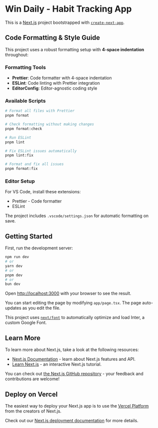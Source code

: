 # Win Daily - Habit Tracking App

This is a [Next.js](https://nextjs.org/) project bootstrapped with [`create-next-app`](https://github.com/vercel/next.js/tree/canary/packages/create-next-app).

## Code Formatting & Style Guide

This project uses a robust formatting setup with **4-space indentation** throughout:

### Formatting Tools
- **Prettier**: Code formatter with 4-space indentation
- **ESLint**: Code linting with Prettier integration
- **EditorConfig**: Editor-agnostic coding style

### Available Scripts
```bash
# Format all files with Prettier
pnpm format

# Check formatting without making changes
pnpm format:check

# Run ESLint
pnpm lint

# Fix ESLint issues automatically
pnpm lint:fix

# Format and fix all issues
pnpm format:fix
```

### Editor Setup
For VS Code, install these extensions:
- Prettier - Code formatter
- ESLint

The project includes `.vscode/settings.json` for automatic formatting on save.

## Getting Started

First, run the development server:

```bash
npm run dev
# or
yarn dev
# or
pnpm dev
# or
bun dev
```

Open [http://localhost:3000](http://localhost:3000) with your browser to see the result.

You can start editing the page by modifying `app/page.tsx`. The page auto-updates as you edit the file.

This project uses [`next/font`](https://nextjs.org/docs/basic-features/font-optimization) to automatically optimize and load Inter, a custom Google Font.

## Learn More

To learn more about Next.js, take a look at the following resources:

- [Next.js Documentation](https://nextjs.org/docs) - learn about Next.js features and API.
- [Learn Next.js](https://nextjs.org/learn) - an interactive Next.js tutorial.

You can check out [the Next.js GitHub repository](https://github.com/vercel/next.js/) - your feedback and contributions are welcome!

## Deploy on Vercel

The easiest way to deploy your Next.js app is to use the [Vercel Platform](https://vercel.com/new?utm_medium=default-template&filter=next.js&utm_source=create-next-app&utm_campaign=create-next-app-readme) from the creators of Next.js.

Check out our [Next.js deployment documentation](https://nextjs.org/docs/deployment) for more details.
